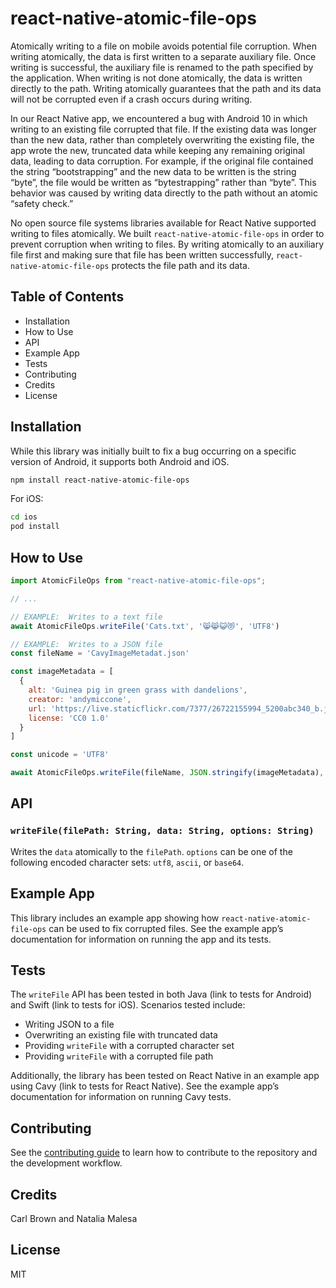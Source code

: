 # react-native-atomic-file-ops

Atomically writing to a file on mobile avoids potential file corruption.  When writing atomically, the data is first written to a separate auxiliary file.  Once writing is successful, the auxiliary file is renamed to the path specified by the application.  When writing is not done atomically, the data is written directly to the path.  Writing atomically guarantees that the path and its data will not be corrupted even if a crash occurs during writing.

In our React Native app, we encountered a bug with Android 10 in which writing to an existing file corrupted that file.  If the existing data was longer than the new data, rather than completely overwriting the existing file, the app wrote the new, truncated data while keeping any remaining original data, leading to data corruption.  For example, if the original file contained the string “bootstrapping” and the new data to be written is the string “byte”, the file would be written as “bytestrapping” rather than “byte”.  This behavior was caused by writing data directly to the path without an atomic “safety check.”

No open source file systems libraries available for React Native supported writing to files atomically.  We built `react-native-atomic-file-ops` in order to prevent corruption when writing to files.  By writing atomically to an auxiliary file first and making sure that file has been written successfully, `react-native-atomic-file-ops` protects the file path and its data.

## Table of Contents
* Installation
* How to Use
* API
* Example App
* Tests
* Contributing
* Credits
* License
 
## Installation

While this library was initially built to fix a bug occurring on a specific version of Android, it supports both Android and iOS.

```sh
npm install react-native-atomic-file-ops
```

For iOS:
```sh
cd ios
pod install
```

## How to Use

```js
import AtomicFileOps from "react-native-atomic-file-ops";

// ...

// EXAMPLE:  Writes to a text file
await AtomicFileOps.writeFile('Cats.txt', '😸😹😺😻', 'UTF8')

// EXAMPLE:  Writes to a JSON file
const fileName = 'CavyImageMetadat.json'

const imageMetadata = [
  {
    alt: 'Guinea pig in green grass with dandelions',
    creator: 'andymiccone',
    url: 'https://live.staticflickr.com/7377/26722155994_5200abc340_b.jpg',
    license: 'CC0 1.0'
  }
]

const unicode = 'UTF8'

await AtomicFileOps.writeFile(fileName, JSON.stringify(imageMetadata), unicode)
```

## API

### ```writeFile(filePath: String, data: String, options: String)```
Writes the `data` atomically to the `filePath`. `options` can be one of the following encoded character sets:  `utf8`, `ascii`, or `base64`.

## Example App

This library includes an example app showing how `react-native-atomic-file-ops` can be used to fix corrupted files.  See the example app’s documentation for information on running the app and its tests.

## Tests

The `writeFile` API has been tested in both Java (link to tests for Android) and Swift (link to tests for iOS).  Scenarios tested include:
* Writing JSON to a file
* Overwriting an existing file with truncated data
* Providing `writeFile` with a corrupted character set
* Providing `writeFile` with a corrupted file path

Additionally, the library has been tested on React Native in an example app using Cavy (link to tests for React Native).  See the example app’s documentation for information on running Cavy tests.

## Contributing

See the [contributing guide](CONTRIBUTING.md) to learn how to contribute to the repository and the development workflow.

## Credits

Carl Brown and Natalia Malesa

## License

MIT
